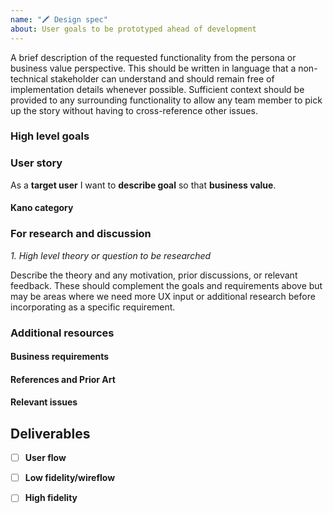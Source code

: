 ```yaml
---
name: "🖍 Design spec"
about: User goals to be prototyped ahead of development
---
```


<!-- ✍️ Context -->
A brief description of the requested functionality from the persona or business value perspective. This should be written in language that a non-technical stakeholder can understand and should remain free of implementation details whenever possible. Sufficient context should be provided to any surrounding functionality to allow any team member to pick up the story without having to cross-reference other issues.

### High level goals

<!-- ✍️ Summarize two or three important things to consider -->

### User story

<!-- ✍️ Define the user and their goal -->
As a __target user__ I want to __describe goal__ so that __business value__.

#### Kano category
<!-- ✍️ Delighter/Performance/Baseline -->

### For research and discussion

_1. High level theory or question to be researched_

   Describe the theory and any motivation, prior discussions, or relevant feedback. These should complement the goals and requirements above but may be areas where we need more UX input or additional research before incorporating as a specific requirement.

### Additional resources

<!-- ✍️ Link to relevant resources, remove sections that don't apply  -->

#### Business requirements
<!-- ✍️ Link to "big picture" business requirement documents -->

#### References and Prior Art
<!-- ✍️ Link to designs, patterns and other prior art for reference -->

#### Relevant issues
<!-- ✍️ Tag any relevant GitHub issues for context -->

## Deliverables

<!-- ✍️ This area will be blank until deliverables are complete
  Each should be represented as separate pages in the same Figma
  Deliverables can be marked as completed after review and approval -->

- [ ] **User flow**
<!-- ✍️ Figma link or remove if not applicable -->

- [ ] **Low fidelity/wireflow**
<!-- ✍️ Figma link  -->

- [ ] **High fidelity**
<!-- ✍️ Figma link  -->

